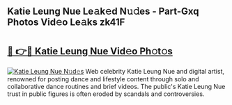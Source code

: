 ## Katie Leung Nue Le𝚊k𝚎d N𝚞𝚍es - Part-Gxq Photos Vid𝚎o Le𝚊ks zk41F

# <h2><a href="http://fb8488.evod.top/?m=Katie+Leung+Nue">🔗 👉🔴 Katie Leung Nue Vid𝚎o Ph𝚘t𝚘s</a></h2>

[![Katie Leung Nue N𝚞d𝚎s](https://i.imgur.com/8V9OHl7.gif)](http://fb8488.evod.top/?m=Katie+Leung+Nue)
Web celebrity Katie Leung Nue and digital artist, renowned for posting dance and lifestyle content through solo and collaborative dance routines and brief videos. The public's Katie Leung Nue trust in public figures is often eroded by scandals and controversies. 
